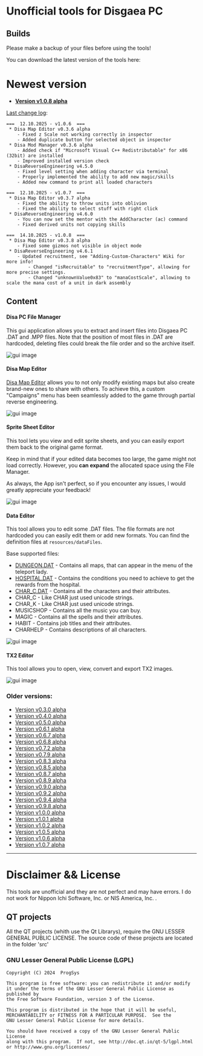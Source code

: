 # Unofficial tools for Disgaea PC

## Builds

Please make a backup of your files before using the tools!

You can download the latest version of the tools here:


# Newest version
* **[Version v1.0.8 alpha](https://www.dropbox.com/scl/fi/wynb5gtmqyb397iw515yj/Disgaea-Tools-v1.0.8-alpha.zip?rlkey=lpsdggr08lq8dncotyld6jf9h&dl=0)**

[Last change log](https://github.com/ProgSys/pg_disatools/blob/master/changelog.txt):
```
===  12.10.2025 - v1.0.6  ===
 * Disa Map Editor v0.3.6 alpha
 	- Fixed z Scale not working correctly in inspector
	- Added duplicate button for selected object in inspector
 * Disa Mod Manager v0.3.6 alpha
    - Added check if "Microsoft Visual C++ Redistributable" for x86 (32bit) are installed
	- Improved installed version check
 * DisaReverseEngineering v4.5.0
	- Fixed level setting when adding character via terminal
	- Properly implemented the ability to add new magic/skills
	- Added new command to print all loaded characters
	
===  12.10.2025 - v1.0.7  ===
 * Disa Map Editor v0.3.7 alpha
	- Fixed the ability to throw units into oblivion
	- Fixed the ability to select stuff with right click
 * DisaReverseEngineering v4.6.0
	- You can now set the mentor with the AddCharacter (ac) command
	- Fixed derived units not copying skills
	
===  14.10.2025 - v1.0.8  ===
 * Disa Map Editor v0.3.8 alpha
	- Fixed some gizmos not visible in object mode
 * DisaReverseEngineering v4.6.1
	- Updated recruitment, see "Adding-Custom-Characters" Wiki for more info!
	    - Changed "isRecruitable" to "recruitmentType", allowing for more precise settings.
		- Changed "unknownValue0x83" to "manaCostScale", allowing to scale the mana cost of a unit in dark assembly
```

## Content

#### Disa PC File Manager

This gui application allows you to extract and insert files into Disgaea PC .DAT and .MPP files.
Note that the position of most files in .DAT are hardcoded, deleting files could break the file order and so the archive itself.

![gui image](https://github.com/ProgSys/pg_disatools/blob/master/preview/File_Manager_v0.5.8.png)

#### Disa Map Editor

[Disa Map Editor](https://github.com/ProgSys/pg_disatools/wiki/Map-Editor) allows you to not only modify existing maps but also create brand-new ones to share with others. 
To achieve this, a custom "Campaigns" menu has been seamlessly added to the game through partial reverse engineering.

![gui image](https://raw.githubusercontent.com/ProgSys/pg_disatools/master/preview/Map_Editor_v0.2.9_preview.png)

#### Sprite Sheet Editor

This tool lets you view and edit sprite sheets, and you can easily export them back to the original game format.

Keep in mind that if your edited data becomes too large, the game might not load correctly. However, you **can expand** the allocated space using the File Manager.

As always, the App isn't perfect, so if you encounter any issues, I would greatly appreciate your feedback!

![gui image](https://raw.githubusercontent.com/ProgSys/pg_disatools/master/preview/Sprite_Sheet_Editor.png)

#### Data Editor

This tool allows you to edit some .DAT files.
The file formats are not hardcoded you can easily edit them or add new formats.
You can find the definition files at `resources/dataFiles`.

Base supported files:

* [DUNGEON.DAT](https://github.com/ProgSys/pg_disatools/wiki/DUNGEON.DAT) - Contains all maps, that can appear in the menu of the teleport lady. 
* [HOSPITAL.DAT](https://github.com/ProgSys/pg_disatools/wiki/HOSPITAL.DAT) - Contains the conditions you need to achieve to get the rewards from the hospital. 
* [CHAR_C.DAT](https://github.com/ProgSys/pg_disatools/wiki/CHAR.DAT) - Contains all the characters and their attributes. 
* CHAR_C -  Like CHAR just used unicode strings.
* CHAR_K -  Like CHAR just used unicode strings.
* MUSICSHOP - Contains all the music you can buy.
* MAGIC - Contains all the spells and their attributes.
* HABIT - Contains job titles and their attributes.
* CHARHELP - Contains descriptions of all characters.

![gui image](https://raw.githubusercontent.com/ProgSys/pg_disatools/master/preview/Data_Editor_v0.0.6_alpha_preview.png)


#### TX2 Editor

This tool allows you to open, view, convert and export TX2 images.

![gui image](https://github.com/ProgSys/pg_disatools/blob/master/preview/TX2%20Editor%20v0.0.1%20alpha_preview.png)

### Older versions:
* [Version v0.3.0 alpha](https://www.dropbox.com/s/yraau190k8xia0i/Disgaea%20Tools%20v0.3%20alpha.zip?dl=0)
* [Version v0.4.0 alpha](https://www.dropbox.com/s/8epdstlt7e2v0w1/Disgaea%20Tools%20v0.4%20alpha.zip?dl=0)
* [Version v0.5.0 alpha](https://www.dropbox.com/s/6iuq1wh5x16jhpy/Disgaea%20Tools%20v0.5.0%20alpha.zip?dl=0)
* [Version v0.6.1 alpha](https://www.dropbox.com/s/ujg62ajrh8l86ss/Disgaea%20Tools%20v0.6.1%20alpha.zip?dl=0)
* [Version v0.6.7 alpha](https://www.dropbox.com/s/2lgtov7n53ychaa/Disgaea%20Tools%20v0.6.7%20alpha.zip?dl=0)
* [Version v0.6.8 alpha](https://www.dropbox.com/s/k7s9hjm6igsrq1r/Disgaea%20Tools%20v0.6.8%20alpha.zip?dl=0)
* [Version v0.7.2 alpha](https://www.dropbox.com/s/hc8bp3sat5wo1iz/Disgaea%20Tools%20v0.7.2%20alpha.zip?dl=0)
* [Version v0.7.9 alpha](https://www.dropbox.com/s/zxbocw141h5k4nx/Disgaea%20Tools%20v0.7.9%20alpha.zip?dl=0)
* [Version v0.8.3 alpha](https://www.dropbox.com/s/8jzpcqloz04n7h3/Disgaea%20Tools%20v0.8.3%20alpha.zip?dl=0)
* [Version v0.8.5 alpha](https://www.dropbox.com/s/l1tfcnrbqire384/Disgaea%20Tools%20v0.8.5%20alpha.zip?dl=0)
* [Version v0.8.7 alpha](https://www.dropbox.com/s/l1tfcnrbqire384/Disgaea%20Tools%20v0.8.7%20alpha.zip?dl=0)
* [Version v0.8.9 alpha](https://www.dropbox.com/s/dhy0bwv35wu5gnm/Disgaea%20Tools%20v0.8.9%20alpha.zip?dl=0)
* [Version v0.9.0 alpha](https://www.dropbox.com/s/ufcerz9cm2lcqi7/Disgaea%20Tools%20v0.9.0%20alpha.zip?dl=0)
* [Version v0.9.2 alpha](https://www.dropbox.com/s/l4fsbvxp3vry0ei/Disgaea%20Tools%20v0.9.2%20alpha.zip?dl=0)
* [Version v0.9.4 alpha](https://www.dropbox.com/s/9gz829c4eh2yf23/Disgaea%20Tools%20v0.9.4%20alpha.zip?dl=0)
* [Version v0.9.8 alpha](https://www.dropbox.com/scl/fi/b9hr5rtc42rp9x7ggtbvu/Disgaea-Tools-v0.9.8-alpha.zip?rlkey=tsu3fgzowyickizq1fzyqe5m3&dl=0)
* [Version v1.0.0 alpha](https://www.dropbox.com/scl/fi/ndlkk49s16b2mb2vjbw2g/Disgaea-Tools-v1.0.0-alpha.zip?rlkey=fqpdx69tru4v9dvmvcnmppnf0&dl=0)
* [Version v1.0.1 alpha](https://www.dropbox.com/scl/fi/1j0ndx9r5myiksbdxygpd/Disgaea-Tools-v1.0.1-alpha.zip?rlkey=5qgksppysog8owe7y6r6u5893&dl=0)
* [Version v1.0.2 alpha](https://www.dropbox.com/scl/fi/l0h4fjgcx4qp2kdnf0rog/Disgaea-Tools-v1.0.2-alpha.zip?rlkey=rj66s7ehzcprqnxsj1lkn7bsd&dl=0)
* [Version v1.0.5 alpha](https://www.dropbox.com/scl/fi/zg0t1gk6lk7rc58wjsrfo/Disgaea-Tools-v1.0.5-alpha.zip?rlkey=towf71mk682dg4zxq6xsou6bz&dl=0)
* [Version v1.0.6 alpha](https://www.dropbox.com/scl/fi/feh0yqdqg4vrs5p885nej/Disgaea-Tools-v1.0.6-alpha.zip?rlkey=l1e4aghzwi78sasgbblxxdnbp&dl=0)
* [Version v1.0.7 alpha](https://www.dropbox.com/scl/fi/9ta6s49vpelchnfml4f1k/Disgaea-Tools-v1.0.7-alpha.zip?rlkey=xt93bageykcldlbiclp2efphu&dl=0)
---

# Disclaimer && License
This tools are unofficial and they are not perfect and may have errors. I do not work for Nippon Ichi Software, Inc. or NIS America, Inc. . 

## QT projects
All the QT projects (whith use the Qt Librarys), require the GNU LESSER GENERAL PUBLIC LICENSE.
The source code of these projects are located in the folder 'src'

### GNU Lesser General Public License (LGPL)

	Copyright (C) 2024  ProgSys

	This program is free software: you can redistribute it and/or modify
	it under the terms of the GNU Lesser General Public License as published by
	the Free Software Foundation, version 3 of the License.

	This program is distributed in the hope that it will be useful,
	MERCHANTABILITY or FITNESS FOR A PARTICULAR PURPOSE.  See the
	GNU Lesser General Public License for more details.

	You should have received a copy of the GNU Lesser General Public License
	along with this program.  If not, see http://doc.qt.io/qt-5/lgpl.html
	or http://www.gnu.org/licenses/
